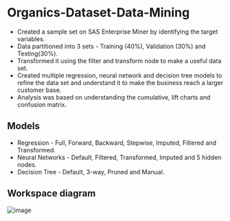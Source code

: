 # Organics-Dataset-Data-Mining
* Created a sample set on SAS Enterprise Miner by identifying the target variables.
* Data partitioned into 3 sets - Training (40%), Validation (30%) and Testing(30%).
*	Transformed it using the filter and transform node to make a useful data set.
*	Created multiple regression, neural network and decision tree models to refine the data set and understand it to make the business reach a larger customer base.
*	Analysis was based on understanding the cumulative, lift charts and confusion matrix.

## Models

* Regression - Full, Forward, Backward, Stepwise, Imputed, Filtered and Transformed.
* Neural Networks - Default, Filtered, Transformed, Imputed and 5 hidden nodes.
* Decision Tree - Default, 3-way, Pruned and Manual.


## Workspace diagram
![image](https://user-images.githubusercontent.com/48164678/175060441-88950897-69fb-4fa8-a4a4-4a286d1aff98.png)

